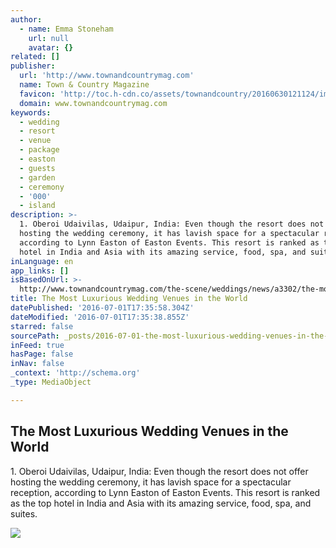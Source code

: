```yaml
---
author:
  - name: Emma Stoneham
    url: null
    avatar: {}
related: []
publisher:
  url: 'http://www.townandcountrymag.com'
  name: Town & Country Magazine
  favicon: 'http://toc.h-cdn.co/assets/townandcountry/20160630121124/images/favicon.ico'
  domain: www.townandcountrymag.com
keywords:
  - wedding
  - resort
  - venue
  - package
  - easton
  - guests
  - garden
  - ceremony
  - '000'
  - island
description: >-
  1. Oberoi Udaivilas, Udaipur, India: Even though the resort does not offer
  hosting the wedding ceremony, it has lavish space for a spectacular reception,
  according to Lynn Easton of Easton Events. This resort is ranked as the top
  hotel in India and Asia with its amazing service, food, spa, and suites.
inLanguage: en
app_links: []
isBasedOnUrl: >-
  http://www.townandcountrymag.com/the-scene/weddings/news/a3302/the-most-luxurious-wedding-venues-in-the-world/
title: The Most Luxurious Wedding Venues in the World
datePublished: '2016-07-01T17:35:58.304Z'
dateModified: '2016-07-01T17:35:38.855Z'
starred: false
sourcePath: _posts/2016-07-01-the-most-luxurious-wedding-venues-in-the-world.md
inFeed: true
hasPage: false
inNav: false
_context: 'http://schema.org'
_type: MediaObject

---
```

<article style=""><h1>The Most Luxurious Wedding Venues in the World</h1><p>1. Oberoi Udaivilas, Udaipur, India: Even though the resort does not offer hosting the wedding ceremony, it has lavish space for a spectacular reception, according to Lynn Easton of Easton Events. This resort is ranked as the top hotel in India and Asia with its amazing service, food, spa, and suites.</p><img src="http://toc.h-cdn.co/assets/15/25/1600x800/landscape-1434397346-4.jpg" /></article>